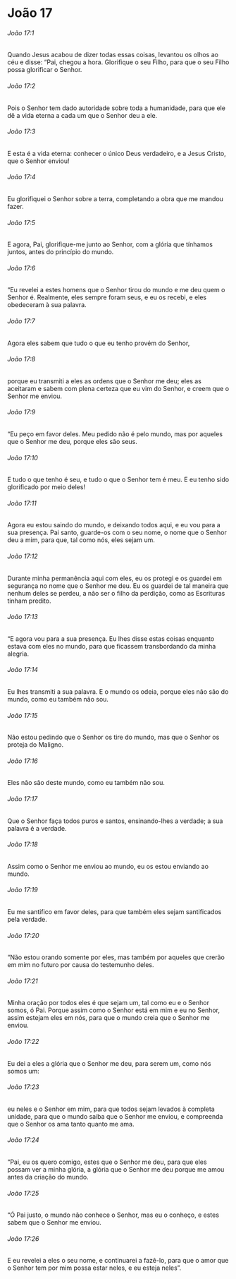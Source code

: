 # João 17

###### João 17:1

Quando Jesus acabou de dizer todas essas coisas, levantou os olhos ao céu e disse: “Pai, chegou a hora. Glorifique o seu Filho, para que o seu Filho possa glorificar o Senhor.

###### João 17:2

Pois o Senhor tem dado autoridade sobre toda a humanidade, para que ele dê a vida eterna a cada um que o Senhor deu a ele.

###### João 17:3

E esta é a vida eterna: conhecer o único Deus verdadeiro, e a Jesus Cristo, que o Senhor enviou!

###### João 17:4

Eu glorifiquei o Senhor sobre a terra, completando a obra que me mandou fazer.

###### João 17:5

E agora, Pai, glorifique-me junto ao Senhor, com a glória que tínhamos juntos, antes do princípio do mundo.

###### João 17:6

“Eu revelei a estes homens que o Senhor tirou do mundo e me deu quem o Senhor é. Realmente, eles sempre foram seus, e eu os recebi, e eles obedeceram à sua palavra.

###### João 17:7

Agora eles sabem que tudo o que eu tenho provém do Senhor,

###### João 17:8

porque eu transmiti a eles as ordens que o Senhor me deu; eles as aceitaram e sabem com plena certeza que eu vim do Senhor, e creem que o Senhor me enviou.

###### João 17:9

“Eu peço em favor deles. Meu pedido não é pelo mundo, mas por aqueles que o Senhor me deu, porque eles são seus.

###### João 17:10

E tudo o que tenho é seu, e tudo o que o Senhor tem é meu. E eu tenho sido glorificado por meio deles!

###### João 17:11

Agora eu estou saindo do mundo, e deixando todos aqui, e eu vou para a sua presença. Pai santo, guarde-os com o seu nome, o nome que o Senhor deu a mim, para que, tal como nós, eles sejam um.

###### João 17:12

Durante minha permanência aqui com eles, eu os protegi e os guardei em segurança no nome que o Senhor me deu. Eu os guardei de tal maneira que nenhum deles se perdeu, a não ser o filho da perdição, como as Escrituras tinham predito.

###### João 17:13

“E agora vou para a sua presença. Eu lhes disse estas coisas enquanto estava com eles no mundo, para que ficassem transbordando da minha alegria.

###### João 17:14

Eu lhes transmiti a sua palavra. E o mundo os odeia, porque eles não são do mundo, como eu também não sou.

###### João 17:15

Não estou pedindo que o Senhor os tire do mundo, mas que o Senhor os proteja do Maligno.

###### João 17:16

Eles não são deste mundo, como eu também não sou.

###### João 17:17

Que o Senhor faça todos puros e santos, ensinando-lhes a verdade; a sua palavra é a verdade.

###### João 17:18

Assim como o Senhor me enviou ao mundo, eu os estou enviando ao mundo.

###### João 17:19

Eu me santifico em favor deles, para que também eles sejam santificados pela verdade.

###### João 17:20

“Não estou orando somente por eles, mas também por aqueles que crerão em mim no futuro por causa do testemunho deles.

###### João 17:21

Minha oração por todos eles é que sejam um, tal como eu e o Senhor somos, ó Pai. Porque assim como o Senhor está em mim e eu no Senhor, assim estejam eles em nós, para que o mundo creia que o Senhor me enviou.

###### João 17:22

Eu dei a eles a glória que o Senhor me deu, para serem um, como nós somos um:

###### João 17:23

eu neles e o Senhor em mim, para que todos sejam levados à completa unidade, para que o mundo saiba que o Senhor me enviou, e compreenda que o Senhor os ama tanto quanto me ama.

###### João 17:24

“Pai, eu os quero comigo, estes que o Senhor me deu, para que eles possam ver a minha glória, a glória que o Senhor me deu porque me amou antes da criação do mundo.

###### João 17:25

“Ó Pai justo, o mundo não conhece o Senhor, mas eu o conheço, e estes sabem que o Senhor me enviou.

###### João 17:26

E eu revelei a eles o seu nome, e continuarei a fazê-lo, para que o amor que o Senhor tem por mim possa estar neles, e eu esteja neles”.

